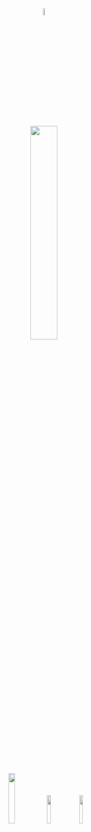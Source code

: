 
<div align="center">
<img width="6%" src="https://media2.giphy.com/media/1jgLDGD1Bn27e/giphy.gif"><br>
<img width="33%" src="https://lanyard-profile-readme.vercel.app/api/622069560970969148"/><br>
  <a href="https://uyuyorumstore.com" target="_blank"><img width="16%"src="https://cdn.discordapp.com/attachments/715130970294059088/1044867241201639454/store.png"/></a>
   <a href="https://www.buymeacoffee.com/umcof" target="_blank"><img width="12%" src="https://cdn.discordapp.com/attachments/715130970294059088/1044868358740377650/coffee.png"/></a>
   <a href="https://discord.gg/cf6wkBFeYV" target="_blank"><img width="12%" src="https://cdn.discordapp.com/attachments/715130970294059088/1044855172494532628/discord.png"/></a><br>
</div>

